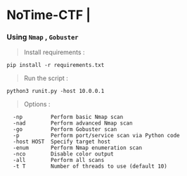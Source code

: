 # NoTime-CTF | 
### Using ```Nmap``` , ```Gobuster``` 

> Install requirements : 
[^2]:

``` 
pip install -r requirements.txt 
```


> Run the script : 
[^2]:

``` 
python3 runit.py -host 10.0.0.1 
```

> Options : 
[^2]:
```
  -np         Perform basic Nmap scan
  -nad        Perform advanced Nmap scan
  -go         Perform Gobuster scan
  -p          Perform port/service scan via Python code
  -host HOST  Specify target host
  -enum       Perform Nmap enumeration scan
  -nco        Disable color output
  -all        Perform all scans
  -t T        Number of threads to use (default 10)

```
